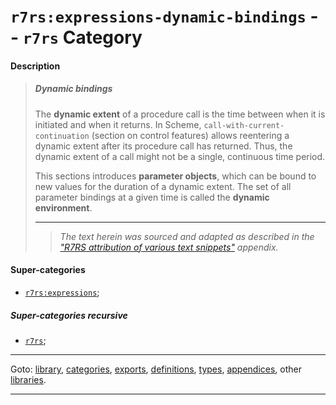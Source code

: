 

<a id='category__r7rs__r7rs_3a_expressions-dynamic-bindings'></a>

# `r7rs:expressions-dynamic-bindings` -- `r7rs` Category


<a id='category__r7rs__r7rs_3a_expressions-dynamic-bindings__description'></a>

#### Description

> ##### Dynamic bindings
> 
> The __dynamic extent__ of a procedure call is the time between
> when it is initiated and when it returns.  In Scheme,
> `call-with-current-continuation` (section on control features) allows
> reentering a dynamic extent after its procedure call has returned.
> Thus, the dynamic extent of a call might not be a single, continuous time
> period.
> 
> This sections introduces __parameter objects__, which can be
> bound to new values for the duration of a dynamic extent.  The set of
> all parameter bindings at a given time is called the
> __dynamic environment__.
> 
> 
> ----
> > *The text herein was sourced and adapted as described in the ["R7RS attribution of various text snippets"](../../r7rs/appendices/attribution.md#appendix__r7rs__attribution) appendix.*


<a id='category__r7rs__r7rs_3a_expressions-dynamic-bindings__super-categories'></a>

#### Super-categories

 * [`r7rs:expressions`](../../r7rs/categories/r7rs_3a_expressions.md#category__r7rs__r7rs_3a_expressions);


<a id='category__r7rs__r7rs_3a_expressions-dynamic-bindings__super-categories-recursive'></a>

##### Super-categories recursive

 * [`r7rs`](../../r7rs/categories/r7rs.md#category__r7rs__r7rs);

----

Goto: [library](../../r7rs/_index.md#library__r7rs), [categories](../../r7rs/categories/_index.md#toc__r7rs__categories), [exports](../../r7rs/exports/_index.md#toc__r7rs__exports), [definitions](../../r7rs/definitions/_index.md#toc__r7rs__definitions), [types](../../r7rs/types/_index.md#toc__r7rs__types), [appendices](../../r7rs/appendices/_index.md#toc__r7rs__appendices), other [libraries](../../_libraries.md#toc__libraries).

----

